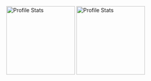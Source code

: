 <p align="left">
  <img src="https://github-readme-stats.vercel.app/api?username=koushik-ap24&show_icons=true&rank_icon=github&hide=issues&theme=algolia" alt="Profile Stats" height=180px/>
  <img src="https://github-readme-stats.vercel.app/api/top-langs/?username=koushik-ap24&layout=donut&theme=algolia" alt="Profile Stats" height=180px/>
</p>